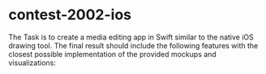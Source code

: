 # contest-2002-ios

The Task is to create a media editing app in Swift similar to the native iOS drawing tool. The final result should include the following features with the closest possible implementation of the provided mockups and visualizations:
